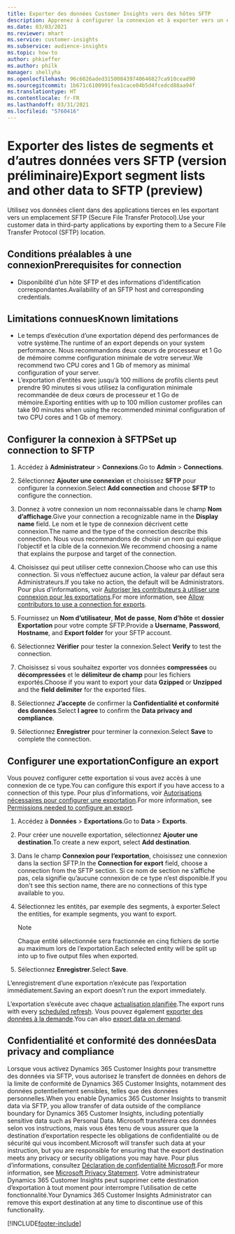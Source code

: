 ```yaml
---
title: Exporter des données Customer Insights vers des hôtes SFTP
description: Apprenez à configurer la connexion et à exporter vers un emplacement SFTP.
ms.date: 03/03/2021
ms.reviewer: mhart
ms.service: customer-insights
ms.subservice: audience-insights
ms.topic: how-to
author: phkieffer
ms.author: philk
manager: shellyha
ms.openlocfilehash: 96c6026aded315008439740646827ca910cead90
ms.sourcegitcommit: 1b671c6100991fea1cace04b5d4fcedcd88aa94f
ms.translationtype: HT
ms.contentlocale: fr-FR
ms.lasthandoff: 03/31/2021
ms.locfileid: "5760416"
---
```

# <a name="export-segment-lists-and-other-data-to-sftp-preview"></a><span data-ttu-id="bfd57-103">Exporter des listes de segments et d’autres données vers SFTP (version préliminaire)</span><span class="sxs-lookup"><span data-stu-id="bfd57-103">Export segment lists and other data to SFTP (preview)</span></span>

<span data-ttu-id="bfd57-104">Utilisez vos données client dans des applications tierces en les exportant vers un emplacement SFTP (Secure File Transfer Protocol).</span><span class="sxs-lookup"><span data-stu-id="bfd57-104">Use your customer data in third-party applications by exporting them to a Secure File Transfer Protocol (SFTP) location.</span></span>

## <a name="prerequisites-for-connection"></a><span data-ttu-id="bfd57-105">Conditions préalables à une connexion</span><span class="sxs-lookup"><span data-stu-id="bfd57-105">Prerequisites for connection</span></span>

- <span data-ttu-id="bfd57-106">Disponibilité d’un hôte SFTP et des informations d’identification correspondantes.</span><span class="sxs-lookup"><span data-stu-id="bfd57-106">Availability of an SFTP host and corresponding credentials.</span></span>

## <a name="known-limitations"></a><span data-ttu-id="bfd57-107">Limitations connues</span><span class="sxs-lookup"><span data-stu-id="bfd57-107">Known limitations</span></span>

- <span data-ttu-id="bfd57-108">Le temps d’exécution d’une exportation dépend des performances de votre système.</span><span class="sxs-lookup"><span data-stu-id="bfd57-108">The runtime of an export depends on your system performance.</span></span> <span data-ttu-id="bfd57-109">Nous recommandons deux cœurs de processeur et 1 Go de mémoire comme configuration minimale de votre serveur.</span><span class="sxs-lookup"><span data-stu-id="bfd57-109">We recommend two CPU cores and 1 Gb of memory as minimal configuration of your server.</span></span> 
- <span data-ttu-id="bfd57-110">L’exportation d’entités avec jusqu’à 100 millions de profils clients peut prendre 90 minutes si vous utilisez la configuration minimale recommandée de deux cœurs de processeur et 1 Go de mémoire.</span><span class="sxs-lookup"><span data-stu-id="bfd57-110">Exporting entities with up to 100 million customer profiles can take 90 minutes when using the recommended minimal configuration of two CPU cores and 1 Gb of memory.</span></span> 

## <a name="set-up-connection-to-sftp"></a><span data-ttu-id="bfd57-111">Configurer la connexion à SFTP</span><span class="sxs-lookup"><span data-stu-id="bfd57-111">Set up connection to SFTP</span></span>

1. <span data-ttu-id="bfd57-112">Accédez à **Administrateur** > **Connexions**.</span><span class="sxs-lookup"><span data-stu-id="bfd57-112">Go to **Admin** > **Connections**.</span></span>

1. <span data-ttu-id="bfd57-113">Sélectionnez **Ajouter une connexion** et choisissez **SFTP** pour configurer la connexion.</span><span class="sxs-lookup"><span data-stu-id="bfd57-113">Select **Add connection** and choose **SFTP** to configure the connection.</span></span>

1. <span data-ttu-id="bfd57-114">Donnez à votre connexion un nom reconnaissable dans le champ **Nom d’affichage**.</span><span class="sxs-lookup"><span data-stu-id="bfd57-114">Give your connection a recognizable name in the **Display name** field.</span></span> <span data-ttu-id="bfd57-115">Le nom et le type de connexion décrivent cette connexion.</span><span class="sxs-lookup"><span data-stu-id="bfd57-115">The name and the type of the connection describe this connection.</span></span> <span data-ttu-id="bfd57-116">Nous vous recommandons de choisir un nom qui explique l’objectif et la cible de la connexion.</span><span class="sxs-lookup"><span data-stu-id="bfd57-116">We recommend choosing a name that explains the purpose and target of the connection.</span></span>

1. <span data-ttu-id="bfd57-117">Choisissez qui peut utiliser cette connexion.</span><span class="sxs-lookup"><span data-stu-id="bfd57-117">Choose who can use this connection.</span></span> <span data-ttu-id="bfd57-118">Si vous n’effectuez aucune action, la valeur par défaut sera Administrateurs.</span><span class="sxs-lookup"><span data-stu-id="bfd57-118">If you take no action, the default will be Administrators.</span></span> <span data-ttu-id="bfd57-119">Pour plus d’informations, voir [Autoriser les contributeurs à utiliser une connexion pour les exportations](connections.md#allow-contributors-to-use-a-connection-for-exports).</span><span class="sxs-lookup"><span data-stu-id="bfd57-119">For more information, see [Allow contributors to use a connection for exports](connections.md#allow-contributors-to-use-a-connection-for-exports).</span></span>

1. <span data-ttu-id="bfd57-120">Fournissez un **Nom d’utilisateur**, **Mot de passe**, **Nom d’hôte** et **dossier Exportation** pour votre compte SFTP.</span><span class="sxs-lookup"><span data-stu-id="bfd57-120">Provide a **Username**, **Password**, **Hostname**, and **Export folder** for your SFTP account.</span></span>

1. <span data-ttu-id="bfd57-121">Sélectionnez **Vérifier** pour tester la connexion.</span><span class="sxs-lookup"><span data-stu-id="bfd57-121">Select **Verify** to test the connection.</span></span>

1. <span data-ttu-id="bfd57-122">Choisissez si vous souhaitez exporter vos données **compressées** ou **décompressées** et le **délimiteur de champ** pour les fichiers exportés.</span><span class="sxs-lookup"><span data-stu-id="bfd57-122">Choose if you want to export your data **Gzipped** or **Unzipped** and the **field delimiter** for the exported files.</span></span>

1. <span data-ttu-id="bfd57-123">Sélectionnez **J’accepte** de confirmer la **Confidentialité et conformité des données**.</span><span class="sxs-lookup"><span data-stu-id="bfd57-123">Select **I agree** to confirm the **Data privacy and compliance**.</span></span>

1. <span data-ttu-id="bfd57-124">Sélectionnez **Enregistrer** pour terminer la connexion.</span><span class="sxs-lookup"><span data-stu-id="bfd57-124">Select **Save** to complete the connection.</span></span>

## <a name="configure-an-export"></a><span data-ttu-id="bfd57-125">Configurer une exportation</span><span class="sxs-lookup"><span data-stu-id="bfd57-125">Configure an export</span></span>

<span data-ttu-id="bfd57-126">Vous pouvez configurer cette exportation si vous avez accès à une connexion de ce type.</span><span class="sxs-lookup"><span data-stu-id="bfd57-126">You can configure this export if you have access to a connection of this type.</span></span> <span data-ttu-id="bfd57-127">Pour plus d’informations, voir [Autorisations nécessaires pour configurer une exportation](export-destinations.md#set-up-a-new-export).</span><span class="sxs-lookup"><span data-stu-id="bfd57-127">For more information, see [Permissions needed to configure an export](export-destinations.md#set-up-a-new-export).</span></span>

1. <span data-ttu-id="bfd57-128">Accédez à **Données** > **Exportations**.</span><span class="sxs-lookup"><span data-stu-id="bfd57-128">Go to **Data** > **Exports**.</span></span>

1. <span data-ttu-id="bfd57-129">Pour créer une nouvelle exportation, sélectionnez **Ajouter une destination**.</span><span class="sxs-lookup"><span data-stu-id="bfd57-129">To create a new export, select **Add destination**.</span></span>

1. <span data-ttu-id="bfd57-130">Dans le champ **Connexion pour l’exportation**, choisissez une connexion dans la section SFTP.</span><span class="sxs-lookup"><span data-stu-id="bfd57-130">In the **Connection for export** field, choose a connection from the SFTP section.</span></span> <span data-ttu-id="bfd57-131">Si ce nom de section ne s’affiche pas, cela signifie qu’aucune connexion de ce type n’est disponible.</span><span class="sxs-lookup"><span data-stu-id="bfd57-131">If you don't see this section name, there are no connections of this type available to you.</span></span>

1. <span data-ttu-id="bfd57-132">Sélectionnez les entités, par exemple des segments, à exporter.</span><span class="sxs-lookup"><span data-stu-id="bfd57-132">Select the entities, for example segments, you want to export.</span></span>

   > [!NOTE]
   > <span data-ttu-id="bfd57-133">Chaque entité sélectionnée sera fractionnée en cinq fichiers de sortie au maximum lors de l’exportation.</span><span class="sxs-lookup"><span data-stu-id="bfd57-133">Each selected entity will be split up into up to five output files when exported.</span></span> 

1. <span data-ttu-id="bfd57-134">Sélectionnez **Enregistrer**.</span><span class="sxs-lookup"><span data-stu-id="bfd57-134">Select **Save**.</span></span>

<span data-ttu-id="bfd57-135">L’enregistrement d’une exportation n’exécute pas l’exportation immédiatement.</span><span class="sxs-lookup"><span data-stu-id="bfd57-135">Saving an export doesn't run the export immediately.</span></span>

<span data-ttu-id="bfd57-136">L’exportation s’exécute avec chaque [actualisation planifiée](system.md#schedule-tab).</span><span class="sxs-lookup"><span data-stu-id="bfd57-136">The export runs with every [scheduled refresh](system.md#schedule-tab).</span></span> <span data-ttu-id="bfd57-137">Vous pouvez également [exporter des données à la demande](export-destinations.md#run-exports-on-demand).</span><span class="sxs-lookup"><span data-stu-id="bfd57-137">You can also [export data on demand](export-destinations.md#run-exports-on-demand).</span></span> 

## <a name="data-privacy-and-compliance"></a><span data-ttu-id="bfd57-138">Confidentialité et conformité des données</span><span class="sxs-lookup"><span data-stu-id="bfd57-138">Data privacy and compliance</span></span>

<span data-ttu-id="bfd57-139">Lorsque vous activez Dynamics 365 Customer Insights pour transmettre des données via SFTP, vous autorisez le transfert de données en dehors de la limite de conformité de Dynamics 365 Customer Insights, notamment des données potentiellement sensibles, telles que des données personnelles.</span><span class="sxs-lookup"><span data-stu-id="bfd57-139">When you enable Dynamics 365 Customer Insights to transmit data via SFTP, you allow transfer of data outside of the compliance boundary for Dynamics 365 Customer Insights, including potentially sensitive data such as Personal Data.</span></span> <span data-ttu-id="bfd57-140">Microsoft transférera ces données selon vos instructions, mais vous êtes tenu de vous assurer que la destination d’exportation respecte les obligations de confidentialité ou de sécurité qui vous incombent.</span><span class="sxs-lookup"><span data-stu-id="bfd57-140">Microsoft will transfer such data at your instruction, but you are responsible for ensuring that the export destination meets any privacy or security obligations you may have.</span></span> <span data-ttu-id="bfd57-141">Pour plus d’informations, consultez [Déclaration de confidentialité Microsoft](https://go.microsoft.com/fwlink/?linkid=396732).</span><span class="sxs-lookup"><span data-stu-id="bfd57-141">For more information, see [Microsoft Privacy Statement](https://go.microsoft.com/fwlink/?linkid=396732).</span></span>
<span data-ttu-id="bfd57-142">Votre administrateur Dynamics 365 Customer Insights peut supprimer cette destination d’exportation à tout moment pour interrompre l’utilisation de cette fonctionnalité.</span><span class="sxs-lookup"><span data-stu-id="bfd57-142">Your Dynamics 365 Customer Insights Administrator can remove this export destination at any time to discontinue use of this functionality.</span></span>

[!INCLUDE[footer-include](../includes/footer-banner.md)]
